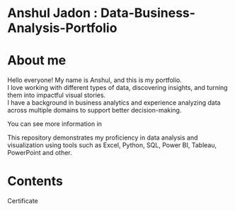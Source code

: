 # Anshul Jadon : Data-Business-Analysis-Portfolio
# About me
Hello everyone! My name is Anshul, and this is my portfolio.<br>
I love working with different types of data, discovering insights, and turning them into impactful visual stories.<br>
I have a background in business analytics and experience analyzing data across multiple domains to support better decision-making.

You can see more information in 

This repository demonstrates my proficiency in data analysis and visualization using tools such as Excel, Python, SQL, Power BI, Tableau, PowerPoint and other.

# Contents

Certificate
